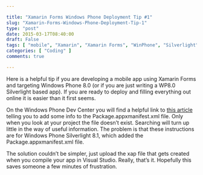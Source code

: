 ```yaml
---

title: "Xamarin Forms Windows Phone Deployment Tip #1"
slug: "Xamarin-Forms-Windows-Phone-Deployment-Tip-1"
type: "post"
date: 2015-03-17T08:40:00
draft: False
tags: [ "mobile", "Xamarin", "Xamarin Forms", "WinPhone", "Silverlight", "Deployment" ]
categories: [ "Coding" ]
comments: true

---
```


<p>Here is a helpful tip if you are developing a mobile app using Xamarin Forms and targeting Windows Phone 8.0 (or if you are just writing a WP8.0 Silverlight based app). If you are ready to deploy and filling everything out online it is easier than it first seems. </p>  <p>On the Windows Phone Dev Center you will find a helpful link to <a href="https://msdn.microsoft.com/en-us/library/windows/apps/dn655122(v=vs.105).aspx" target="_blank">this article</a> telling you to add some info to the Package.appxmanifest.xml file. Only when you look at your project the file doesn’t exist. Searching will turn up little in the way of useful information. The problem is that these instructions are for Windows Phone Silverlight 8.1, which added the Package.appxmanifest.xml file.</p>  <p>The solution couldn’t be simpler, just upload the xap file that gets created when you compile your app in Visual Studio. Really, that’s it. Hopefully this saves someone a few minutes of frustration.</p>
